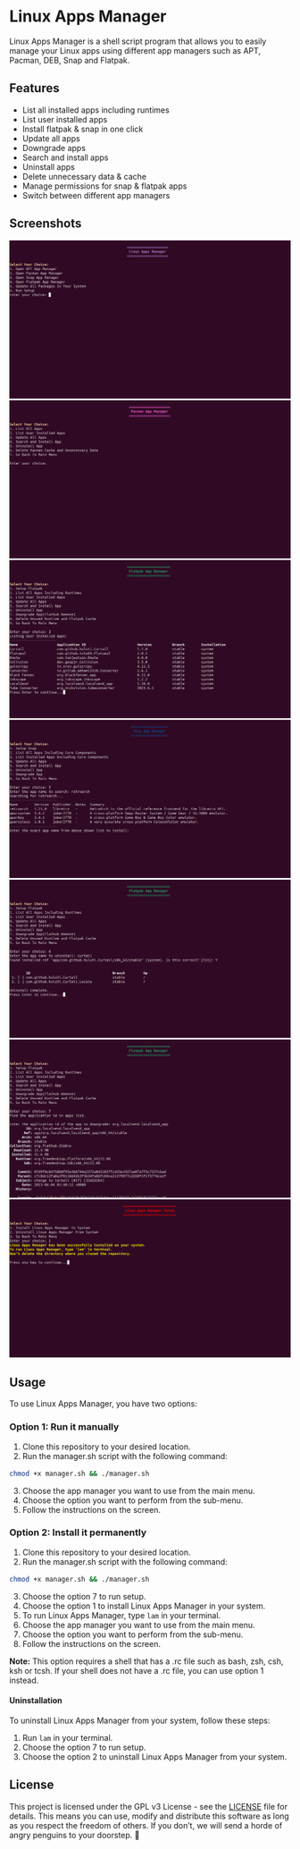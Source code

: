 # Linux Apps Manager

Linux Apps Manager is a shell script program that allows you to easily manage your Linux apps using different app managers such as APT, Pacman, DEB, Snap and Flatpak.

## Features

- List all installed apps including runtimes
- List user installed apps
- Install flatpak & snap in one click
- Update all apps
- Downgrade apps
- Search and install apps
- Uninstall apps
- Delete unnecessary data & cache
- Manage permissions for snap & flatpak apps
- Switch between different app managers

## Screenshots
<div align="center">
    <img src="screenshots/s1.png">
</div>
<div align="center">
    <img src="screenshots/s2.png">
</div>
<div align="center">
    <img src="screenshots/s3.png">
</div>
<div align="center">
    <img src="screenshots/s4.png">
</div>
<div align="center">
    <img src="screenshots/s5.png">
</div>
<div align="center">
    <img src="screenshots/s6.png">
</div>
<div align="center">
    <img src="screenshots/s7.png">
</div>

## Usage

To use Linux Apps Manager, you have two options:

### Option 1: Run it manually

1. Clone this repository to your desired location.
2. Run the manager.sh script with the following command:

```sh
chmod +x manager.sh && ./manager.sh
```

3. Choose the app manager you want to use from the main menu.
4. Choose the option you want to perform from the sub-menu.
5. Follow the instructions on the screen.

### Option 2: Install it permanently

1. Clone this repository to your desired location.
2. Run the manager.sh script with the following command:

```sh
chmod +x manager.sh && ./manager.sh
```

3. Choose the option 7 to run setup.
4. Choose the option 1 to install Linux Apps Manager in your system.
5. To run Linux Apps Manager, type `lam` in your terminal.
6. Choose the app manager you want to use from the main menu.
7. Choose the option you want to perform from the sub-menu.
8. Follow the instructions on the screen.

**Note:** This option requires a shell that has a .rc file such as bash, zsh, csh, ksh or tcsh. If your shell does not have a .rc file, you can use option 1 instead.

#### Uninstallation

To uninstall Linux Apps Manager from your system, follow these steps:

1. Run `lam` in your terminal.
2. Choose the option 7 to run setup.
3. Choose the option 2 to uninstall Linux Apps Manager from your system.

## License

This project is licensed under the GPL v3 License - see the [LICENSE](https://github.com/saitamasahil/LinuxAppsManager/blob/main/LICENSE) file for details. This means you can use, modify and distribute this software as long as you respect the freedom of others. If you don’t, we will send a horde of angry penguins to your doorstep. 🐧
